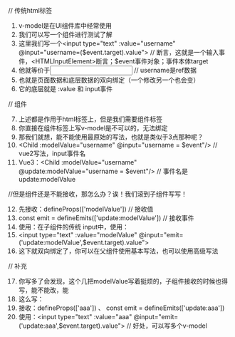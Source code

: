 // 传统html标签

1. v-model是在UI组件库中经常使用
2. 我们可以写一个组件进行测试了解
3. 这里我们写一个<input type="text" :value="username" @input="username=(<HTMLInputElement>$event.target).value">
   // 断言，这就是一个输入事件，<HTMLInputElement>断言；$event事件对象；事件本体target
4. 他就等价于<input type="text" v-model="username">
   // username是ref数据
5. 也就是页面数据和底层数据的双向绑定（一个修改另一个也会变）
6. 它的底层就是 :value 和 input事件

// 组件

7. 上述都是作用于html标签上，但是我们需要组件标签
8. 你直接在组件标签上写v-model是不可以的，无法绑定
9. 那我们就想，能不能使用最原始的写法，也就是类似于3点那种呢？
10. <Child :modelValue="username" @input="username = $event"/> // vue2写法，input事件名
11. Vue3：<Child :modelValue="username" @update:modelValue="username = $event"/> // 事件名是update:modelValue

//但是组件还是不能接收，那怎么办？诶！我们滚到子组件写写！

12. 先接收：defineProps(['modelValue']) // 接收值
13. const emit = defineEmits(['update:modelValue']) // 接收事件
14. 使用：在子组件的传统 input中，使用：
15. <input type="text" :value="modelValue" @input="emit=('update:modelValue',<HTMLInputElement>$event.target).value">
16. 这下就双向绑定了，你可以在父组件使用基本写法，也可以使用高级写法

// 补充

17. 你写多了会发现，这个几把modelValue写着挺烦的，子组件接收的时候也得写，能不能改，能
18. 这么写：<Child :v-model:aaa="username"/>
19. 接收：defineProps(['aaa']) 、 const emit = defineEmits(['update:aaa'])
20. 使用：<input type="text" :value="aaa" @input="emit=('update:aaa',<HTMLInputElement>$event.target).value">
    // 好处，可以写多个v-model
